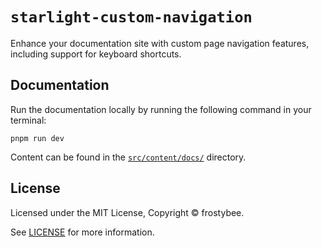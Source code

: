 # `starlight-custom-navigation`

Enhance your documentation site with custom page navigation features, including support for keyboard shortcuts.

## Documentation

Run the documentation locally by running the following command in your terminal:

```shell
pnpm run dev
```

Content can be found in the [`src/content/docs/`](./src/content/docs/) directory.

## License

Licensed under the MIT License, Copyright © frostybee.

See [LICENSE](/LICENSE) for more information.
